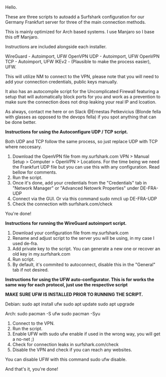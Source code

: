 Hello.

These are three scripts to autoadd a Surfshark configuration for our Germany Frankfurt server for three of the main connection methods.

This is mainly optimized for Arch based systems. I use Manjaro so I base this off Manjaro.

Instructions are included alongside each installer.

WireGuard - Autoimport, UFW
OpenVPN UDP - Autoimport, UFW
OpenVPN TCP - Autoimport, UFW
IKEv2 - (Plausible to make the process easier), UFW.

This will utilize NM to connect to the VPN, please note that you will need to add your connection credentials, public keys manually.

It also has an autocompile script for the Uncomplicated Firewall featuring a setup that will automatically block ports for you and work as a prevention to make sure the connection does not drop leaking your real IP and lcoation.

As always, contact me here or on Slack @Ernestas Petkevicius (Blonde fella with glasses as opposed to the devops fella) if you spot anything that can be done better.

**Instructions for using the Autoconfigure UDP / TCP script.**

Both UDP and TCP follow the same process, so just replace UDP with TCP where neccesary.

1. Download the OpenVPN file from my.surfshark.com VPN > Manual Setup > Computer > OpenVPN > Locations. For the time being we need the Frankfurt UDP file but you can use this with any configuration. Read bellow for comments.
2. Run the script.
3. Once it's done, add your credentials from the "Credentials" tab in "Network Manager" or "Advanced Netowrk Properties" under DE-FRA-UDP
4. Connect via the GUI. Or via this command
sudo nmcli up DE-FRA-UDP
5. Check the connection with surfshark.com/check

You're done!

**Instructions for running the WireGuard autoimport script.**

1. Download your configuration file from my.surfshark.com
2. Rename and adjust script to the server you will be using, in my case I used de-fra.
3. Add private key to the script. You can generate a new one or recover an old key in my.surfshark.com
4. Run script.
5. By default, it's commited to autoconnect, disable this in the "General" tab if not desired.

**Instructions for using the UFW auto-configurator. This is for works the same way for each protocol, just use the respective script**

**MAKE SURE UFW IS INSTALLED PRIOR TO RUNNING THE SCRIPT.**

Debian:
sudo apt install ufw
sudo apt update
sudo apt upgrade

Arch:
sudo pacman -S ufw
sudo pacman -Syu

1. Connect to the VPN.
2. Run the script.
3. Enable UFW with sudo ufw enable if used in the wrong way, you will get a no-net ;)
4. Check for connection leaks in surfshark.com/check
5. Disable the VPN and check if you can reach any websites.

You can disable UFW with this command
sudo ufw disable.

And that's it, you're done!